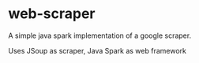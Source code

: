 # web-scraper
A simple java spark implementation of a google scraper.

Uses JSoup as scraper, Java Spark as web framework
